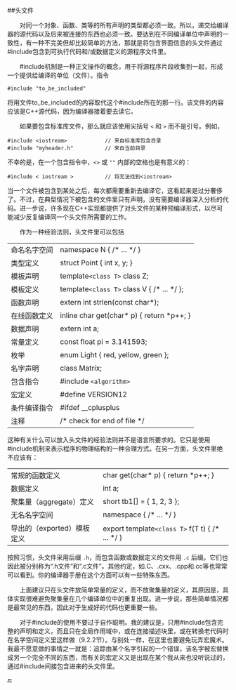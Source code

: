 ##头文件

&emsp;&emsp;对同一个对象、函数、类等的所有声明的类型都必须一致。所以，递交给编译器的源代码以及后来被连接的东西也必须一致。要达到在不同编译单位中声明的一致性，有一种不完美但却比较简单的方法，那就是将包含界面信息的头文件通过#include包含到可执行代码和/或数据定义的源程序文件里。

&emsp;&emsp;#include机制是一种正文操作的概念，用于将源程序片段收集到一起，形成一个提供给编译的单位（文件）。指令

    #include "to_be_included"

将用文件to_be_included的内容取代这个#include所在的那一行。该文件的内容应该是C++源代码，因为编译器接着要去读它。

&emsp;&emsp;如果要包含标准库文件，那么就应该使用尖括号 `<` 和 `>` 而不是引号。例如，

    #include <iostream>            // 来自标准库包含目录
    #include "myheader.h"          // 来自当前目录

不幸的是，在一个包含指令中，`<>` 或 `""` 内部的空格也是有意义的：

    #include < iostream >          // 将无法找到<iostream>

当一个文件被包含到某处之后，每次都需要重新去编译它，这看起来是过分奢侈了。不过，在典型情况下被包含的文件里只有声明，没有需要编译器深入分析的代码。进一步说，许多现在C++实现都提供了对头文件的某种预编译形式，以尽可能减少反复编译同一个头文件所需要的工作。

&emsp;&emsp;作为一种经验法则，头文件里可以包括

|||
|:--|:--|
|命名名字空间|namespace N { /\* ... \*/ }|
|类型定义|struct Point { int x, y; }|
|模板声明|template`<class T>` class Z;|
|模板定义|template`<class T>` class V { /\* ... \*/ };|
|函数声明|extern int strlen(const char*);|
|在线函数定义|inline char get(char\* p) { return \*p++; }|
|数据声明|extern int a;|
|常量定义|const float pi = 3.141593;|
|枚举|enum Light { red, yellow, green };|
|名字声明|class Matrix;|
|包含指令|#include `<algorithm>`|
|宏定义|#define VERSION12|
|条件编译指令|#ifdef __cplusplus|
|注释|/\* check for end of file \*/|

这种有关什么可以放入头文件的经验法则并不是语言所要求的。它只是使用#include机制来表示程序的物理结构的一种合理方式。在另一方面，头文件里绝不应该有：

|||
|:--|:--|
|常规的函数定义|char get(char\* p) { return \*p++; }|
|数据定义|int a;|
|聚集量（aggregate）定义|short tb1[] = { 1, 2, 3 };|
|无名名字空间|namespace { /\* ... \*/ }|
|导出的（exported）模板定义|export template`<class T>` f(T t) { /\* ... \*/ }|

按照习惯，头文件采用后缀 `.h`，而包含函数或数据定义的文件用 `.c` 后缀。它们也因此被分别称为“.h文件”和“.c文件”。其他约定，如.C、.cxx、.cpp和.cc等也常常可以看到。你的编译器手册在这个方面可以有一些特殊东西。

&emsp;&emsp;上面建议只在头文件放简单常量的定义，而不放聚集量的定义，其原因是，具体实现很难避免聚集量在几个编译单位中的重复出现。进一步说，那些简单情况都是最常见的东西，因此对于生成好的代码也更重要一些。

&emsp;&emsp;对于#include的使用不要过于自作聪明。我的建议是，只用#include包含完整的声明和定义，而且只在全局作用域中，或在连接描述块里，或在转换老代码时在名字空间定义里这样做（9.2.2节）。与别处一样，在这里也要避免玩弄宏魔术。我最不愿意做的事情之一就是：追踪由某个名字引起的一个错误，该名字被宏替换成另一个完全不同的东西，而有关的宏定义又是出现在某个我从来也没听说过的，通过#include间接包含进来的头文件里。


🔚







